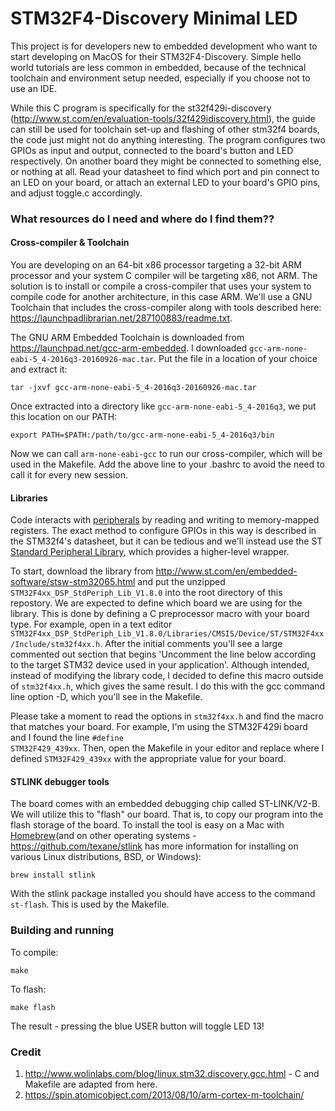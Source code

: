# STM32F4-Discovery Minimal LED

This project is for developers new to embedded development who want to start developing on MacOS for their STM32F4-Discovery. Simple hello world tutorials are less common in embedded, because of the technical toolchain and environment setup needed, especially if you choose not to use an IDE.

While this C program is specifically for the st32f429i-discovery (http://www.st.com/en/evaluation-tools/32f429idiscovery.html), the guide can still be used for toolchain set-up and flashing of other stm32f4 boards, the code just might not do anything interesting. The program configures two GPIOs as input and output, connected to the board's button and LED respectively. On another board they might be connected to something else, or nothing at all. Read your datasheet to find which port and pin connect to an LED on your board, or attach an external LED to your board's GPIO pins, and adjust toggle.c accordingly.

### What resources do I need and where do I find them??

#### Cross-compiler & Toolchain
You are developing on an 64-bit x86 processor targeting a 32-bit ARM processor and your system C compiler will be targeting x86, not ARM. The solution is to install or compile a cross-compiler that uses your system to compile code for another architecture, in this case ARM. We'll use a GNU Toolchain that includes the cross-compiler along with tools described here: https://launchpadlibrarian.net/287100883/readme.txt.

The GNU ARM Embedded Toolchain is downloaded from https://launchpad.net/gcc-arm-embedded. I downloaded <code>gcc-arm-none-eabi-5_4-2016q3-20160926-mac.tar</code>. Put the file in a location of your choice and extract it:
```shell
tar -jxvf gcc-arm-none-eabi-5_4-2016q3-20160926-mac.tar
```

Once extracted into a directory like <code>gcc-arm-none-eabi-5_4-2016q3</code>, we put this location on our PATH:
```shell
export PATH=$PATH:/path/to/gcc-arm-none-eabi-5_4-2016q3/bin
```
Now we can call <code>arm-none-eabi-gcc</code> to run our cross-compiler, which will be used in the Makefile. Add the above line to your .bashrc to avoid the need to call it for every new session.

#### Libraries
Code interacts with [peripherals](https://en.wikipedia.org/wiki/Peripheral) by reading and writing to memory-mapped registers. The exact method to configure GPIOs in this way is described in the STM32f4's datasheet, but it can be tedious and we'll instead use the ST [Standard Peripheral Library](http://www.st.com/content/ccc/resource/technical/document/user_manual/59/2d/ab/ad/f8/29/49/d6/DM00023896.pdf/files/DM00023896.pdf/jcr:content/translations/en.DM00023896.pdf), which provides a higher-level wrapper.

To start, download the library from http://www.st.com/en/embedded-software/stsw-stm32065.html and put the unzipped <code>STM32F4xx_DSP_StdPeriph_Lib_V1.8.0</code> into the root directory of this repostory. We are expected to define which board we are using for the library. This is done by defining a C preprocessor macro with your board type. For example, open in a text editor <code>STM32F4xx_DSP_StdPeriph_Lib_V1.8.0/Libraries/CMSIS/Device/ST/STM32F4xx/Include/stm32f4xx.h</code>. After the initial comments you'll see a large commented out section that begins 'Uncomment the line below according to the target STM32 device used in your application'. Although intended, instead of modifying the library code, I decided to define this macro outside of <code>stm32f4xx.h</code>, which gives the same result. I do this with the gcc command line option -D, which you'll see in the Makefile.

Please take a moment to read the options in <code>stm32f4xx.h</code> and find the macro that matches your board. For example, I'm using the STM32F429i board and I found the line <code>#define STM32F429_439xx</code>. Then, open the Makefile in your editor and replace where I defined <code>STM32F429_439xx</code> with the appropriate value for your board.


#### STLINK debugger tools
The board comes with an embedded debugging chip called ST-LINK/V2-B. We will utilize this to "flash" our board. That is, to copy our program into the flash storage of the board. To install the tool is easy on a Mac with [Homebrew](https://brew.sh/)(and on other operating systems - https://github.com/texane/stlink has more information for installing on various Linux distributions, BSD, or Windows):

```shell
brew install stlink
```

With the stlink package installed you should have access to the command <code>st-flash</code>. This is used by the Makefile.

### Building and running
To compile: 
```shell
make
```
To flash:
```shell
make flash
```

The result - pressing the blue USER button will toggle LED 13! 

### Credit
1. http://www.wolinlabs.com/blog/linux.stm32.discovery.gcc.html - C and Makefile are adapted from here.
2. https://spin.atomicobject.com/2013/08/10/arm-cortex-m-toolchain/
